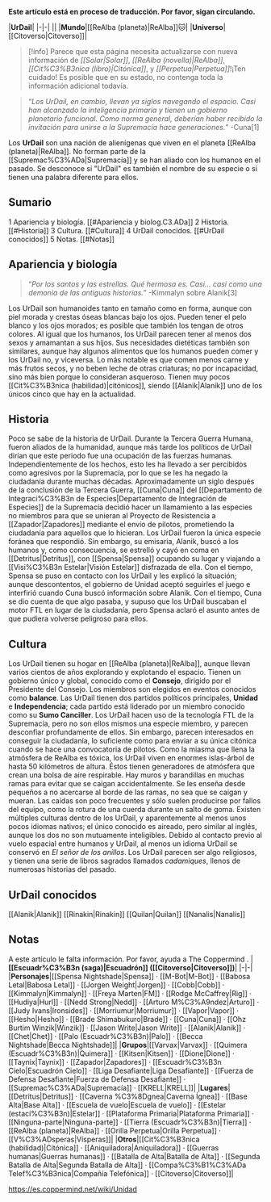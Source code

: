 **Este artículo está en proceso de traducción. Por favor, sigan circulando.**


|**UrDail**|
|-|-|
||
|**Mundo**|[[ReAlba (planeta)\|ReAlba]]🐱︎|
|**Universo**|[[Citoverso\|Citoverso]]|

> [!info] Parece que esta página necesita actualizarse con nueva información de *[[Solar\|Solar]]*, *[[ReAlba (novella)\|ReAlba]]*, *[[Cit%C3%B3nica (libro)\|Citónica]]*, y *[[Perpetua\|Perpetua]]*!¡Ten cuidado! Es posible que en su estado, no contenga toda la información adicional todavía.

>“*Los UrDail, en cambio, llevan ya siglos navegando el espacio. Casi han alcanzado la inteligencia primaria y tienen un gobierno planetario funcional. Como norma general, deberían haber recibido la invitación para unirse a la Supremacía hace generaciones.*”
\-Cuna[1]


Los **UrDail** son una nación de alienígenas que viven en el planeta [[ReAlba (planeta)\|ReAlba]]. No forman parte de la [[Supremac%C3%ADa\|Supremacía]] y se han aliado con los humanos en el pasado. Se desconoce si "UrDail" es también el nombre de su especie o si tienen una palabra diferente para ellos.

## Sumario

1 Apariencia y biología. [[#Apariencia y biolog.C3.ADa]] 
2 Historia. [[#Historia]] 
3 Cultura. [[#Cultura]] 
4 UrDail conocidos. [[#UrDail conocidos]] 
5 Notas. [[#Notas]] 


## Apariencia y biología
>“*Por los santos y las estrellas. Qué hermosa es. Casi... casi como una demonia de las antiguas historias.*”
\-Kimmalyn sobre Alanik[3]


Los UrDail son humanoides tanto en tamaño como en forma, aunque con piel morada y crestas óseas blancas bajo los ojos. Pueden tener el pelo blanco y los ojos morados; es posible que también los tengan de otros colores. Al igual que los humanos, los UrDail parecen tener al menos dos sexos y amamantan a sus hijos. Sus necesidades dietéticas también son similares, aunque hay algunos alimentos que los humanos pueden comer y los UrDail no, y viceversa. Lo más notable es que comen menos carne y más frutos secos, y no beben leche de otras criaturas; no por incapacidad, sino más bien porque lo consideran asqueroso.
Tienen muy pocos [[Cit%C3%B3nica (habilidad)\|citónicos]], siendo [[Alanik\|Alanik]] uno de los únicos cinco que hay en la actualidad.

## Historia
Poco se sabe de la historia de UrDail. Durante la Tercera Guerra Humana, fueron aliados de la humanidad, aunque más tarde los políticos de UrDail dirían que este periodo fue una ocupación de las fuerzas humanas. Independientemente de los hechos, esto les ha llevado a ser percibidos como agresivos por la Supremacía, por lo que se les ha negado la ciudadanía durante muchas décadas.
Aproximadamente un siglo después de la conclusión de la Tercera Guerra, [[Cuna\|Cuna]] del [[Departamento de Integraci%C3%B3n de Especies\|Departamento de Integración de Especies]] de la Supremacía decidió hacer un llamamiento a las especies no miembros para que se unieran al Proyecto de Resistencia a [[Zapador\|Zapadores]] mediante el envío de pilotos, prometiendo la ciudadanía para aquellos que lo hicieran. Los UrDail fueron la única especie foránea que respondió. Sin embargo, su emisaria, Alanik, buscó a los humanos y, como consecuencia, se estrelló y cayó en coma en [[Detritus\|Detritus]], con [[Spensa\|Spensa]] ocupando su lugar y viajando a [[Visi%C3%B3n Estelar\|Visión Estelar]] disfrazada de ella.
Con el tiempo, Spensa se puso en contacto con los UrDail y les explicó la situación; aunque descontentos, el gobierno de Unidad aceptó seguirles el juego e interfirió cuando Cuna buscó información sobre Alanik. Con el tiempo, Cuna se dio cuenta de que algo pasaba, y supuso que los UrDail buscaban el motor FTL en lugar de la ciudadanía, pero Spensa aclaró el asunto antes de que pudiera volverse peligroso para ellos.

## Cultura
Los UrDail tienen su hogar en [[ReAlba (planeta)\|ReAlba]], aunque llevan varios cientos de años explorando y explotando el espacio. Tienen un gobierno único y global, conocido como el **Consejo**, dirigido por el Presidente del Consejo. Los miembros son elegidos en eventos conocidos como **balance**. Las UrDail tienen dos partidos políticos principales, **Unidad** e **Independencia**; cada partido está liderado por un miembro conocido como su **Sumo Canciller**. Los UrDail hacen uso de la tecnología FTL de la Supremacía, pero no son ellos mismos una especie miembro, y parecen desconfiar profundamente de ellos. Sin embargo, parecen interesados en conseguir la ciudadanía, lo suficiente como para enviar a su única citónica cuando se hace una convocatoria de pilotos.
Como la miasma que llena la atmósfera de ReAlba es tóxica, los UrDail viven en enormes islas-árbol de hasta 50 kilómetros de altura. Éstos tienen generadores de atmósfera que crean una bolsa de aire respirable. Hay muros y barandillas en muchas ramas para evitar que se caigan accidentalmente. Se les enseña desde pequeños a no acercarse al borde de las ramas, no sea que se caigan y mueran. Las caídas son poco frecuentes y sólo suelen producirse por fallos del equipo, como la rotura de una cuerda durante un salto de goma.
Existen múltiples culturas dentro de los UrDail, y aparentemente al menos unos pocos idiomas nativos; el único conocido es aireado, pero similar al inglés, aunque los dos no son mutuamente inteligibles. Debido al contacto previo al vuelo espacial entre humanos y UrDail, al menos un idioma UrDail se conservó en *El señor de los anillos*. Los UrDail parecen ser algo religiosos, y tienen una serie de libros sagrados llamados *cadamiques*, llenos de numerosas historias del pasado.

## UrDail conocidos
[[Alanik\|Alanik]]
[[Rinakin\|Rinakin]]
[[Quilan\|Quilan]]
[[Nanalis\|Nanalis]]
## Notas

A este artículo le falta información. Por favor, ayuda a The Coppermind .
|**[[Escuadr%C3%B3n (saga)\|Escuadrón]] ([[Citoverso\|Citoverso]])**|
|-|-|
|**Personajes**|[[Spensa Nightshade\|Spensa]] · [[M-Bot\|M-Bot]] · [[Babosa Letal\|Babosa Letal]] · [[Jorgen Weight\|Jorgen]] · [[Cobb\|Cobb]] · [[Kimmalyn\|Kimmalyn]] · [[Freya Marten\|FM]] · [[Rodge McCaffrey\|Rig]] · [[Hudiya\|Hurl]] · [[Nedd Strong\|Nedd]] · [[Arturo M%C3%A9ndez\|Arturo]] · [[Judy Ivans\|Ironsides]] · [[Morriumur\|Morriumur]] · [[Vapor\|Vapor]] · [[Hesho\|Hesho]] · [[Brade Shimabukuro\|Brade]] · [[Cuna\|Cuna]] · [[Ohz Burtim Winzik\|Winzik]] · [[Jason Write\|Jason Write]] · [[Alanik\|Alanik]] · [[Chet\|Chet]] · [[Palo (Escuadr%C3%B3n)\|Palo]] · [[Becca Nightshade\|Becca Nightshade]]|
|**Grupos**|[[Varvax\|Varvax]] · [[Quimera (Escuadr%C3%B3n)\|Quimera]] · [[Kitsen\|Kitsen]] · [[Dione\|Dione]] · [[Taynix\|Taynix]] · [[Zapador\|Zapadores]] · [[Escuadr%C3%B3n Cielo\|Escuadrón Cielo]] · [[Liga Desafiante\|Liga Desafiante]] · [[Fuerza de Defensa Desafiante\|Fuerza de Defensa Desafiante]] · [[Supremac%C3%ADa\|Supremacía]] · [[KRELL\|KRELL]]|
|**Lugares**|[[Detritus\|Detritus]] · [[Caverna %C3%8Dgnea\|Caverna Ígnea]] · [[Base Alta\|Base Alta]] · [[Escuela de vuelo\|Escuela de vuelo]] · [[Estelar (estaci%C3%B3n)\|Estelar]] · [[Plataforma Primaria\|Plataforma Primaria]] · [[Ninguna-parte\|Ninguna-parte]] · [[Tierra (Escuadr%C3%B3n)\|Tierra]] · [[ReAlba (planeta)\|ReAlba]] · [[Orilla Perpetua\|Orilla Perpetua]] · [[V%C3%ADsperas\|Vísperas]]|
|**Otros**|[[Cit%C3%B3nica (habilidad)\|Citónica]] · [[Aniquiladora\|Aniquiladora]] · [[Guerras humanas\|Guerras humanas]] · [[Batalla de Alta\|Batalla de Alta]] · [[Segunda Batalla de Alta\|Segunda Batalla de Alta]] · [[Compa%C3%B1%C3%ADa Telef%C3%B3nica\|Compañía Telefónica]] · [[Citoverso\|Citoverso]]|



https://es.coppermind.net/wiki/Unidad